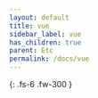 ```yaml
---
layout: default
title: vue
sidebar_label: vue
has_children: true
parent: Etc
permalink: /docs/vue
---
```


{: .fs-6 .fw-300 }
